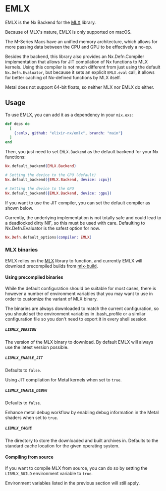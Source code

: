 # EMLX

EMLX is the Nx Backend for the [MLX](https://github.com/ml-explore/mlx) library.

Because of MLX's nature, EMLX is only supported on macOS.

The M-Series Macs have an unified memory architecture, which allows for more passing data between the CPU and GPU to be effectively a no-op.

Besides the backend, this library also provides an Nx.Defn.Compiler implementation that allows for JIT compilation of Nx functions to MLX kernels.
Using this compiler is not much different from just using the default `Nx.Defn.Evaluator`, but because it sets an explicit `EMLX.eval` call,
it allows for better caching of Nx-defined functions by MLX itself.

Metal does not support 64-bit floats, so neither MLX nor EMLX do either.

## Usage

To use EMLX, you can add it as a dependency in your `mix.exs`:

```elixir
def deps do
  [
    {:emlx, github: "elixir-nx/emlx", branch: "main"}
  ]
end
```

Then, you just need to set `EMLX.Backend` as the default backend for your Nx functions:

```elixir
Nx.default_backend(EMLX.Backend)

# Setting the device to the CPU (default)
Nx.default_backend({EMLX.Backend, device: :cpu})

# Setting the device to the GPU
Nx.default_backend({EMLX.Backend, device: :gpu})
```

If you want to use the JIT compiler, you can set the default compiler as shown below.

Currently, the underlying implementation is not totally safe and could lead to a deadlocked dirty NIF, so this must be used with care.
Defaulting to Nx.Defn.Evaluator is the safest option for now.

```elixir
Nx.Defn.default_options(compiler: EMLX)
```

### MLX binaries

EMLX relies on the [MLX](https://github.com/ml-explore/mlx) library to function, and currently EMLX will download precompiled builds from [mlx-build](https://github.com/cocoa-xu/mlx-build).

#### Using precompiled binaries

While the default configuration should be suitable for most cases, there is however a number of environment variables that you may want to use in order to customize the variant of MLX binary.

The binaries are always downloaded to match the current configuration, so you should set the environment variables in .bash_profile or a similar configuration file so you don't need to export it in every shell session.

##### `LIBMLX_VERSION`

The version of the MLX binary to download. By default EMLX will always use the latest version possible.

##### `LIBMLX_ENABLE_JIT`

Defaults to `false`.

Using JIT compilation for Metal kernels when set to `true`.

##### `LIBMLX_ENABLE_DEBUG`

Defaults to `false`.

Enhance metal debug workflow by enabling debug information in the Metal shaders when set to `true`.

##### `LIBMLX_CACHE`

The directory to store the downloaded and built archives in. Defaults to the standard cache location for the given operating system.

#### Compiling from source

If you want to compile MLX from source, you can do so by setting the `LIBMLX_BUILD` environment variable to `true`.

Environment variables listed in the previous section will still apply.
